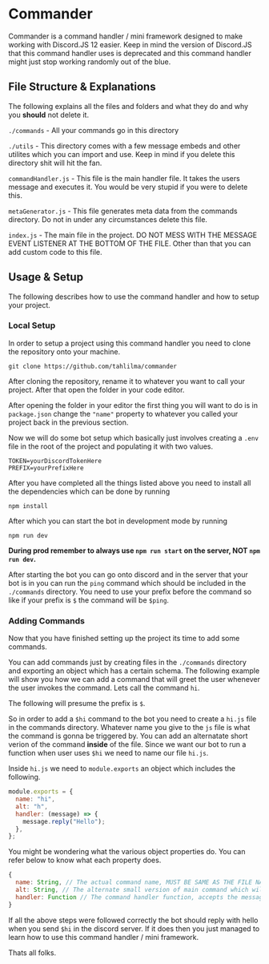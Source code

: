 # Commander
Commander is a command handler / mini framework designed to make working with Discord.JS 12 easier. Keep in mind the version of Discord.JS that this command handler uses is deprecated and this command handler might just stop working randomly out of the blue.

## File Structure & Explanations
The following explains all the files and folders and what they do and why you **should** not delete it.

`./commands` - All your commands go in this directory

`./utils` - This directory comes with a few message embeds and other utilites which you can import and use. Keep in mind if you delete this directory shit will hit the fan.

`commandHandler.js` - This file is the main handler file. It takes the users message and executes it. You would be very stupid if you were to delete this.

`metaGenerator.js` - This file generates meta data from the commands directory. Do not in under any circumstances delete this file.

`index.js` - The main file in the project. DO NOT MESS WITH THE MESSAGE EVENT LISTENER AT THE BOTTOM OF THE FILE. Other than that you can add custom code to this file.

## Usage & Setup
The following describes how to use the command handler and how to setup your project.

### Local Setup
In order to setup a project using this command handler you need to clone the repository onto your machine.
```
git clone https://github.com/tahlilma/commander
```
After cloning the repository, rename it to whatever you want to call your project. After that open the folder in your code editor. 

After opening the folder in your editor the first thing you will want to do is in `package.json` change the `"name"` property to whatever you called your project back in the previous section.

Now we will do some bot setup which basically just involves creating a `.env` file in the root of the project and populating it with two values.
```
TOKEN=yourDiscordTokenHere
PREFIX=yourPrefixHere
```

After you have completed all the things listed above you need to install all the dependencies which can be done by running
```
npm install
```

After which you can start the bot in development mode by running 
```
npm run dev
```

**During prod remember to always use `npm run start` on the server, NOT `npm run dev`.**

After starting the bot you can go onto discord and in the server that your bot is in you can run the `ping` command which should be included in the `./commands` directory. You need to use your prefix before the command so like if your prefix is `$` the command will be `$ping`.

### Adding Commands
Now that you have finished setting up the project its time to add some commands.

You can add commands just by creating files in the `./commands` directory and exporting an object which has a certain schema. The following example will show you how we can add a command that will greet the user whenever the user invokes the command. Lets call the command `hi`.

The following will presume the prefix is `$`.

So in order to add a `$hi` command to the bot you need to create a `hi.js` file in the commands directory. Whatever name you give to the `js` file is what the command is gonna be triggered by. You can add an alternatate short verion of the command **inside** of the file. Since we want our bot to run a function when user uses `$hi` we need to name our file `hi.js`. 

Inside `hi.js` we need to `module.exports` an object which includes the following.
```js
module.exports = {
  name: "hi", 
  alt: "h",
  handler: (message) => { 
    message.reply("Hello");
  },
};

```

You might be wondering what the various object properties do. You can refer below to know what each property does.
```js
{
  name: String, // The actual command name, MUST BE SAME AS THE FILE NAME.
  alt: String, // The alternate small version of main command which will also trigger the command
  handler: Function // The command handler function, accepts the message object.
}
```

If all the above steps were followed correctly the bot should reply with hello when you send `$hi` in the discord server. If it does then you just managed to learn how to use this command handler / mini framework.

Thats all folks.